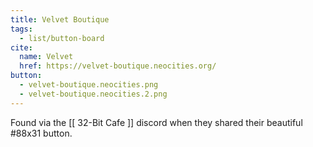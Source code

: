 ```yaml
---
title: Velvet Boutique
tags:
  - list/button-board
cite:
  name: Velvet
  href: https://velvet-boutique.neocities.org/
button: 
  - velvet-boutique.neocities.png
  - velvet-boutique.neocities.2.png
---
```


Found via the [[ 32-Bit Cafe ]] discord when they shared their beautiful #88x31 button.
